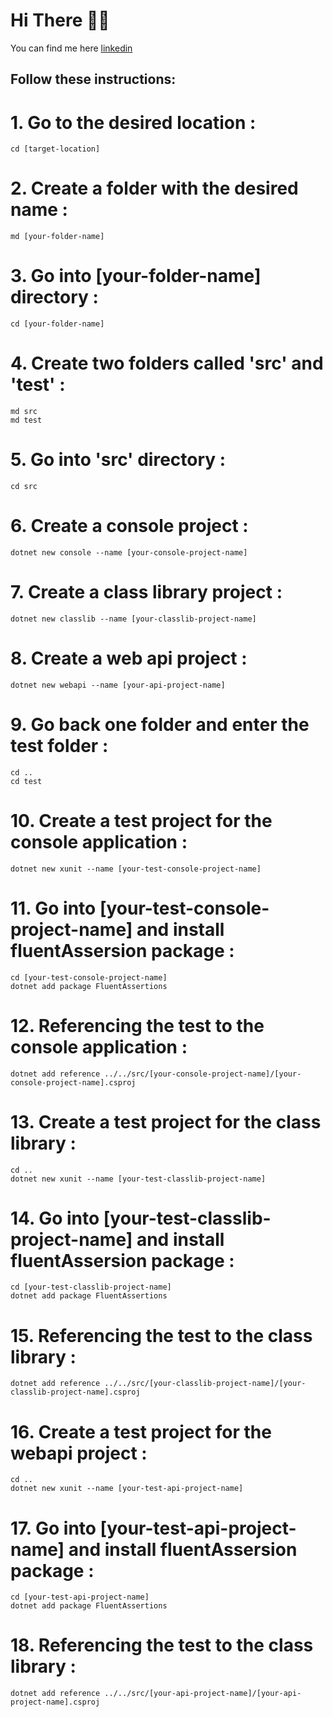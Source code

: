 # Hi There 👋🏼
You can find me here [linkedin](https://www.linkedin.com/in/amir-fazlali/)

## Follow these instructions:
# 1. Go to the desired location :
```
cd [target-location]
```
# 2. Create a folder with the desired name :
```
md [your-folder-name]
```
# 3. Go into [your-folder-name] directory :
```
cd [your-folder-name]
```

# 4. Create two folders called 'src' and 'test' : 
```
md src
md test
```

# 5. Go into 'src' directory :
```
cd src 
```
# 6. Create a console project :
```
dotnet new console --name [your-console-project-name]
```
# 7. Create a class library project :
```
dotnet new classlib --name [your-classlib-project-name]
```
# 8. Create a web api project :
```
dotnet new webapi --name [your-api-project-name] 
```
# 9. Go back one folder and enter the test folder :
```
cd ..
cd test
```
# 10. Create a test project for the console application :
```
dotnet new xunit --name [your-test-console-project-name] 
```
# 11. Go into [your-test-console-project-name] and install fluentAssersion package :
``` 
cd [your-test-console-project-name] 
dotnet add package FluentAssertions 
```
# 12. Referencing the test to the console application :
```
dotnet add reference ../../src/[your-console-project-name]/[your-console-project-name].csproj
```
# 13. Create a test project for the class library :
```
cd ..
dotnet new xunit --name [your-test-classlib-project-name] 
```
# 14. Go into [your-test-classlib-project-name] and install fluentAssersion package :
``` 
cd [your-test-classlib-project-name] 
dotnet add package FluentAssertions 
```
# 15. Referencing the test to the class library :
```
dotnet add reference ../../src/[your-classlib-project-name]/[your-classlib-project-name].csproj
```
# 16. Create a test project for the webapi project :
```
cd ..
dotnet new xunit --name [your-test-api-project-name] 
```
# 17. Go into [your-test-api-project-name] and install fluentAssersion package :
``` 
cd [your-test-api-project-name] 
dotnet add package FluentAssertions 
```
# 18. Referencing the test to the class library :
```
dotnet add reference ../../src/[your-api-project-name]/[your-api-project-name].csproj
```